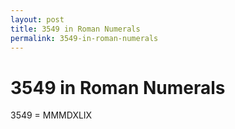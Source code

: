 ```yaml
---
layout: post
title: 3549 in Roman Numerals
permalink: 3549-in-roman-numerals
---
```


# 3549 in Roman Numerals

3549 = MMMDXLIX
